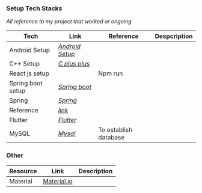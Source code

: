 ### Setup Tech Stacks
*All reference to my project that worked or ongoing*

Tech | Link|Reference|Despcription
--- | --- | ---|---
Android Setup | *[Android Setup](./Android.md)* |
C++ Setup | *[C plus plus](./C++.md)* | 
React js setup |  | Npm run 
Spring boot setup | *[Spring boot](./Springboot.md)* | 
Spring|*[Spring](./Spring.md)*|
Reference| *[link](https://itnext.io/connect-your-device-over-wifi-instead-of-usb-cable-in-vs-visual-studio-to-debug-your-flutter-app-24496f596e9)* | 
Flutter|*[Flutter](/PROJECT-FLUTTER.md)*|
MySQL|*[Mysql](./MySQL.md)*|To establish database



### Other
Resource|Link|Description
---|---|---
Material |[Material.io](http://Material.io) |
